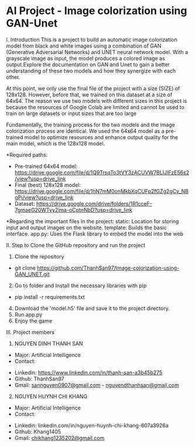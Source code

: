 # AI Project - Image colorization using GAN-Unet

I. Introduction
This is a project to build an automatic image colorization model from black and white images using a combination of GAN (Generative Adversarial Networks) and UNET neural network model. With a grayscale image as input, the model produces a colored image as output.Explore the documentation on GAN and Unet to gain a better understanding of these two models and how they synergize with each other.

At this point, we only use the final file of the project with a size (SIZE) of 128x128. However, before that, we trained on this dataset at a size of 64x64. The reason we use two models with different sizes in this project is because the resources of Google Colab are limited and cannot be used to train on large datasets or input sizes that are too large

Fundamentally, the training process for the two models and the image colorization process are identical. We used the 64x64 model as a pre-trained model to optimize resources and enhance output quality for the main model, which is the 128x128 model.

*Required paths:
- Pre-trained 64x64 model: https://drive.google.com/file/d/1Q9TrsqTo3tVY3zACUVW7BLIJIFzE56s2/view?usp=drive_link
- Final (best) 128x128 model: https://drive.google.com/file/d/1hN7mM0onMkbXqCUFp2fGZg2gCy_NBgPi/view?usp=drive_link
- Dataset: https://drive.google.com/drive/folders/1R1cceF-7gmaeG20WTvy2ima-oCptnNbD?usp=drive_link

*Regarding the important files in the project:
static: Location for storing input and output images on the website.
template: Builds the basic interface.
app.py: Uses the Flask library to embed the model into the web


II. Step to Clone the GitHub repository and run the project
  1. Clone the repository
  - git clone https://github.com/ThanhSan97/Image-colorization-using-GAN_UNET.git
  2. Go to folder and Install the necessary libraries with pip
  - pip install -r requirements.txt
  4. Download the 'model.h5' file and save it to the project directory.
  5. Run app.py
  6. Enjoy the game 

III. Project members
1. NGUYEN DINH THANH SAN
- Major: Artificial Intelligence
- Contact:
 + Linkedin: https://www.linkedin.com/in/thanh-san-a3b45b275
 + Github: ThanhSan97
 + Gmail: sannguyen0907@gmail.com - nguyendthanhsan@gmail.com
2. NGUYEN HUYNH CHI KHANG
- Major: Artificial Intelligence
- Contact:
 + Linkedin: linkedin.com/in/nguyen-huynh-chi-khang-607a3926a
 + Github: Khang1405
 + Gmail: chikhang1235202@gmail.com
